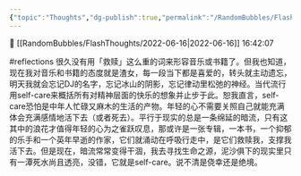 ```yaml
---
{"topic":"Thoughts","dg-publish":true,"permalink":"/RandomBubbles/FlashThoughts/2022-06-16/","dgPassFrontmatter":true,"noteIcon":""}
---
```



📅 [[RandomBubbles/FlashThoughts/2022-06-16\|2022-06-16]] 16:42:07

#reflections 很久没有用「救赎」这么重的词来形容音乐或书籍了。但我也知道，现在我对音乐和书籍的态度就是渣女，每一段当下都是喜爱的，转头就主动遗忘，明天我就会忘记DJ的名字，忘记冰山的阴影，忘记律动里松弛的神经。当代流行用self-care来概括所有对精神层面的快乐的想象并止步于此。恕我直言，self-care恐怕是中年人忙碌又麻木的生活的产物。年轻的心不需要关照自己就能充满体会充满感情地活下去（或者死去）。平行于现实的总是一条绵延的暗流，只有这其中的浪花才值得年轻的心为之雀跃叹息，那或许是一张专辑，一本书，一个抑郁的乐手和一个英年早逝的作家，它们就涌动在呼吸行走中，是它们救赎我，支撑我活下去。但是现在，暗流常常变得干涸，我去寻找生命之源，泥沙俱下的现实里只有一潭死水尚且透亮，没错，它就是self-care。说不清是侥幸还是绝境。
